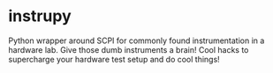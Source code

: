 # instrupy
Python wrapper around SCPI for commonly found instrumentation in a hardware lab. Give those dumb instruments a brain! 
Cool hacks to supercharge your hardware test setup and do cool things!
